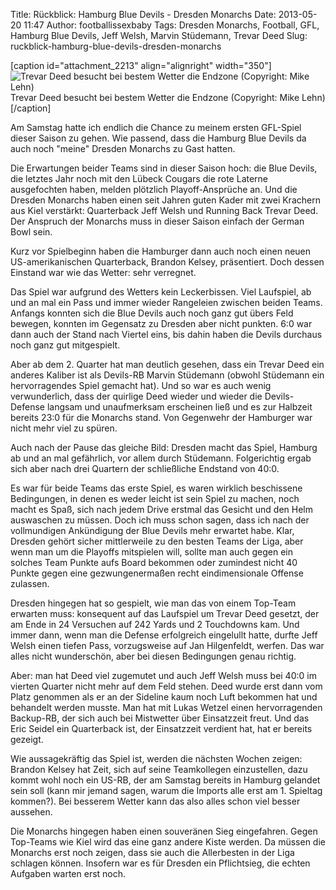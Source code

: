 Title: Rückblick: Hamburg Blue Devils - Dresden Monarchs
Date: 2013-05-20 11:47
Author: footballissexbaby
Tags: Dresden Monarchs, Football, GFL, Hamburg Blue Devils, Jeff Welsh, Marvin Stüdemann, Trevar Deed
Slug: ruckblick-hamburg-blue-devils-dresden-monarchs

[caption id="attachment\_2213" align="alignright" width="350"]![Trevar
Deed besucht bei bestem Wetter die Endzone (Copyright: Mike Lehn)][]
Trevar Deed besucht bei bestem Wetter die Endzone (Copyright: Mike
Lehn)[/caption]

Am Samstag hatte ich endlich die Chance zu meinem ersten GFL-Spiel
dieser Saison zu gehen. Wie passend, dass die Hamburg Blue Devils da
auch noch "meine" Dresden Monarchs zu Gast hatten.

Die Erwartungen beider Teams sind in dieser Saison hoch: die Blue
Devils, die letztes Jahr noch mit den Lübeck Cougars die rote Laterne
ausgefochten haben, melden plötzlich Playoff-Ansprüche an. Und die
Dresden Monarchs haben einen seit Jahren guten Kader mit zwei Krachern
aus Kiel verstärkt: Quarterback Jeff Welsh und Running Back Trevar Deed.
Der Anspruch der Monarchs muss in dieser Saison einfach der German Bowl
sein.

Kurz vor Spielbeginn haben die Hamburger dann auch noch einen neuen
US-amerikanischen Quarterback, Brandon Kelsey, präsentiert. Doch dessen
Einstand war wie das Wetter: sehr verregnet.

Das Spiel war aufgrund des Wetters kein Leckerbissen. Viel Laufspiel, ab
und an mal ein Pass und immer wieder Rangeleien zwischen beiden Teams.
Anfangs konnten sich die Blue Devils auch noch ganz gut übers Feld
bewegen, konnten im Gegensatz zu Dresden aber nicht punkten. 6:0 war
dann auch der Stand nach Viertel eins, bis dahin haben die Devils
durchaus noch ganz gut mitgespielt.

Aber ab dem 2. Quarter hat man deutlich gesehen, dass ein Trevar Deed
ein anderes Kaliber ist als Devils-RB Marvin Stüdemann (obwohl Stüdemann
ein hervorragendes Spiel gemacht hat). Und so war es auch wenig
verwunderlich, dass der quirlige Deed wieder und wieder die
Devils-Defense langsam und unaufmerksam erscheinen ließ und es zur
Halbzeit bereits 23:0 für die Monarchs stand. Von Gegenwehr der
Hamburger war nicht mehr viel zu spüren.

Auch nach der Pause das gleiche Bild: Dresden macht das Spiel, Hamburg
ab und an mal gefährlich, vor allem durch Stüdemann. Folgerichtig ergab
sich aber nach drei Quartern der schließliche Endstand von 40:0.

Es war für beide Teams das erste Spiel, es waren wirklich beschissene
Bedingungen, in denen es weder leicht ist sein Spiel zu machen, noch
macht es Spaß, sich nach jedem Drive erstmal das Gesicht und den Helm
auswaschen zu müssen. Doch ich muss schon sagen, dass ich nach der
vollmundigen Ankündigung der Blue Devils mehr erwartet habe. Klar,
Dresden gehört sicher mittlerweile zu den besten Teams der Liga, aber
wenn man um die Playoffs mitspielen will, sollte man auch gegen ein
solches Team Punkte aufs Board bekommen oder zumindest nicht 40 Punkte
gegen eine gezwungenermaßen recht eindimensionale Offense zulassen.

Dresden hingegen hat so gespielt, wie man das von einem Top-Team
erwarten muss: konsequent auf das Laufspiel um Trevar Deed gesetzt, der
am Ende in 24 Versuchen auf 242 Yards und 2 Touchdowns kam. Und immer
dann, wenn man die Defense erfolgreich eingelullt hatte, durfte Jeff
Welsh einen tiefen Pass, vorzugsweise auf Jan Hilgenfeldt, werfen. Das
war alles nicht wunderschön, aber bei diesen Bedingungen genau richtig.

Aber: man hat Deed viel zugemutet und auch Jeff Welsh muss bei 40:0 im
vierten Quarter nicht mehr auf dem Feld stehen. Deed wurde erst dann vom
Platz genommen als er an der Sideline kaum noch Luft bekommen hat und
behandelt werden musste. Man hat mit Lukas Wetzel einen hervorragenden
Backup-RB, der sich auch bei Mistwetter über Einsatzzeit freut. Und das
Eric Seidel ein Quarterback ist, der Einsatzzeit verdient hat, hat er
bereits gezeigt.

Wie aussagekräftig das Spiel ist, werden die nächsten Wochen zeigen:
Brandon Kelsey hat Zeit, sich auf seine Teamkollegen einzustellen, dazu
kommt wohl noch ein US-RB, der am Samstag bereits in Hamburg gelandet
sein soll (kann mir jemand sagen, warum die Imports alle erst am 1.
Spieltag kommen?). Bei besserem Wetter kann das also alles schon viel
besser aussehen.

Die Monarchs hingegen haben einen souveränen Sieg eingefahren. Gegen
Top-Teams wie Kiel wird das eine ganz andere Kiste werden. Da müssen die
Monarchs erst noch zeigen, dass sie auch die Allerbesten in der Liga
schlagen können. Insofern war es für Dresden ein Pflichtsieg, die echten
Aufgaben warten erst noch.

  [Trevar Deed besucht bei bestem Wetter die Endzone (Copyright: Mike
  Lehn)]: http://footballissexbaby.de/wp-content/uploads/2013/05/trevar_deed.jpg
